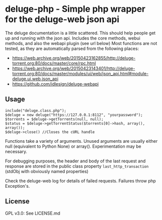 # deluge-php - Simple php wrapper for the deluge-web json api
The deluge documentation is a little scattered. This should help people get up and running with the json api. Includes the core methods, webui methods, and also the webapi plugin (see url below)
Most functions are not tested, as they are automatically parsed from the following places:
* https://web.archive.org/web/20150423162855/http://deluge-torrent.org:80/docs/master/core/rpc.html
* https://web.archive.org/web/20150423143401/http://deluge-torrent.org:80/docs/master/modules/ui/web/json_api.html#module-deluge.ui.web.json_api
* https://github.com/idlesign/deluge-webapi

## Usage
```
include("deluge.class.php");
$deluge = new deluge("https://127.0.0.1:8112", "yourpassword");
$torrents = $deluge->getTorrents(null, null);
$status = $deluge->getTorrentStatus($torrents[0]->hash, array(), array());
$deluge->close() //Closes the cURL handle
```
Functions take a variety of arguments. Unused arguments are usually either null (equivalent to Python None) or array(). Experimentation may be necessary.

For debugging purposes, the header and body of the last request and response are stored in the public class property `last_http_transaction` (stdObj with obviously named properties)

Check the deluge-web log for details of failed requests. Failures throw php Exception's.

## License
GPL v3.0: See LICENSE.md
